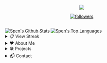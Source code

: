 <p align="center"> <img src="https://readme-typing-svg.herokuapp.com/?lines=Hello+there,+I'm+Spen!&center=true&width=380&height=45"> </p> <p align="center"> <a href="https://github.com/DevSpen"> <img alt="followers" title="Follow Me" src="https://img.shields.io/github/followers/DevSpen?color=236ad3&labelColor=1155ba&style=for-the-badge&logo=github&label=Follow%20me" /></a> </p> <br> <a href="https://github.com/anuraghazra/github-readme-stats"><img alt="Spen's Github Stats" src="https://denvercoder1-github-readme-stats.vercel.app/api?username=DevSpen&show_icons=true&count_private=true&theme=react&hide_border=true&bg_color=0D1117" /></a> <a href="https://github.com/anuraghazra/github-readme-stats"><img alt="Spen's Top Languages" src="https://denvercoder1-github-readme-stats.vercel.app/api/top-langs/?username=DevSpen&langs_count=8&layout=compact&theme=react&hide_border=true&bg_color=0D1117" /></a> <br/> <details> <summary>📋 View Streak</summary> <p align="center"> <a href="https://github.com/DenverCoder1/github-readme-streak-stats"> <img title="streak" alt="Spen's Streak" src="https://github-readme-streak-stats.herokuapp.com/?user=DevSpen&theme=black-ice&hide_border=true&stroke=0000&background=0d1119&ring=60D9FA&fire=60D9FA&currStreakLabel=60D9FA" /> </a> </p> </details> <details> <summary>❤️ About Me</summary> <p align="left"> <h2>About Me</h2> <p> My name is Spen. I love coding, computers, and writing.</p> <ul> <li><strong>Product Management</strong> - I'm interested in product management/development (e.g. coming up with new ideas, improving existing things).</li> <li><strong>Documentation Supporter</strong> - You'll see me frequently contributing to documentation projects, as I enjoy writing.</li> <li><strong><em>Bot Designer for Discord</em></strong> - I'm expirenced in the application <em>Bot Designer for Discord</em>. I also help moderate and manage the BDFD server.</li> <li><strong>Still Learning</strong> - I'm exploring the Software Developement space, I don't consider myself a <em>expirenced</em> programmer. I'll continute exploring new languages and libaries as my journey progresses.</li> </ul> </p> </details> <details> <summary>🛠 Projects</summary> <p align="left"> <h2>Projects</h2> <p><em>My current projects. I also have some other ones not listed here.</em></p> <h3>Owned By Me</h3> <ul> <li><a href="https://dsc.gg/devtopia">Devtopia</a> - A Discord server ran by developers, for developers.</li> <li><a href="https://github.com/devspen/us-presidents">us-presidents</a> - A NPM package for searching and fetching data about US presidents.</li> <li><a href="https://spen.tk/api">Scam Links API</a> - An API helping prevent scams.</li> <li><a href="https://github.com/DevSpen/scam-links">Scam Links</a> - A actively maintained list of IP grabber, phishing, and otherwise "bad" links.</li> <li><a href="https://npmjs.com/package/to-emoji">to-emoji</a> - A NPM package to convert strings into emojis, and vice-versa.</li> <li><a href="https://github.com/DevSpen/bdfdx">bdfdx</a> - A self-hostable extension for Bot Designer for Discord.</li> <li><a href="https://dsc.gg/pepeboy">Pepe Boy</a> - A fun and engaging bot based off of economy and memes <em>(currently being rewritten)</em>.</li> </ul> <h3>Frequent Contributor Of</h3> <ul> <li><a href="https://github.com/NilPointer-Software/bdfd-wiki">BDFD Wiki</a> - A wiki explaining the BDFD application.</li> <li><a href="https://github.com/aoijs/aoi.js">Aoi.JS</a> - A NPM package used for simply developing Discord bots.</li> </ul> </p> </details> <details> <summary>📬 Contact</summary> <p align="left"> <h2>Contact</h2> <p>If you'd like to connect with me, you can DM on Discord. My DMs are open for users I share a server with, if you don't share a server, send me a friend request.</p> <ul> <li>Tag: <code>Spen#0999</code></li> <li>ID: <code>696368083517964288</code></li> </ul> </p> </details>
